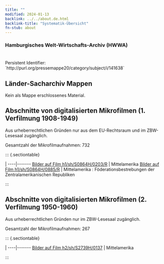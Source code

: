 ```yaml
---
title: ""
modified: 2024-01-13
backlink: ../../about.de.html
backlink-title: "Systematik-Übersicht"
fn-stub: about
---
```


### Hamburgisches Welt-Wirtschafts-Archiv (HWWA)

# 

<div class="hint">Persistent Identifier: `http://purl.org/pressemappe20/category/subject/i/141638`</div>







## Länder-Sacharchiv Mappen





Kein als Mappe erschlossenes Material.



<a id="filmsections" />

## Abschnitte von digitalisierten Mikrofilmen (1. Verfilmung 1908-1949)

<p>Aus urheberrechtlichen Gründen nur aus dem EU-Rechtsraum und im ZBW-Lesesaal zugänglich.</p>


<p>Gesamtzahl der Mikrofilmaufnahmen: 732</p>





::: {.sectiontable}

 | 
----|-------
<a class="btn" href="https://pm20.zbw.eu/film/h1/sh/S0864H/0203/R" rel="nofollow">Bilder auf Film h1/sh/S0864H/0203/R</a> | Mittelamerika
<a class="btn" href="https://pm20.zbw.eu/film/h1/sh/S0864H/0885/R" rel="nofollow">Bilder auf Film h1/sh/S0864H/0885/R</a> | Mittelamerika : Föderationsbestrebungen der Zentralamerikanischen Republiken


:::




## Abschnitte von digitalisierten Mikrofilmen (2. Verfilmung 1950-1960)

<p>Aus urheberrechtlichen Gründen nur im ZBW-Lesesaal zugänglich.</p>


<p>Gesamtzahl der Mikrofilmaufnahmen: 267</p>





::: {.sectiontable}

 | 
----|-------
<a class="btn" href="https://pm20.zbw.eu/film/h2/sh/S2739H/0137" rel="nofollow">Bilder auf Film h2/sh/S2739H/0137</a> | Mittelamerika


:::
















